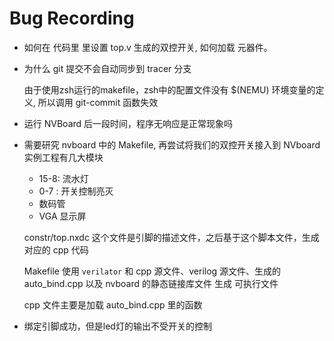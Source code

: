 # Bug Recording

- 如何在 代码里 里设置 top.v 生成的双控开关, 如何加载 元器件。

- 为什么 git 提交不会自动同步到 tracer 分支

    由于使用zsh运行的makefile，zsh中的配置文件没有 $(NEMU) 环境变量的定义, 所以调用 git-commit 函数失效

- 运行 NVBoard 后一段时间，程序无响应是正常现象吗

- 需要研究 nvboard 中的 Makefile, 再尝试将我们的双控开关接入到 NVboard
    实例工程有几大模块
    - 15-8: 流水灯
    - 0-7 : 开关控制亮灭
    - 数码管
    - VGA 显示屏

    constr/top.nxdc 这个文件是引脚的描述文件，之后基于这个脚本文件，生成对应的 cpp 代码

    Makefile 使用 `verilator` 和 cpp 源文件、verilog 源文件、生成的 auto_bind.cpp 以及 nvboard 的静态链接库文件 生成
    可执行文件

    cpp 文件主要是加载 auto_bind.cpp 里的函数

- 绑定引脚成功，但是led灯的输出不受开关的控制
